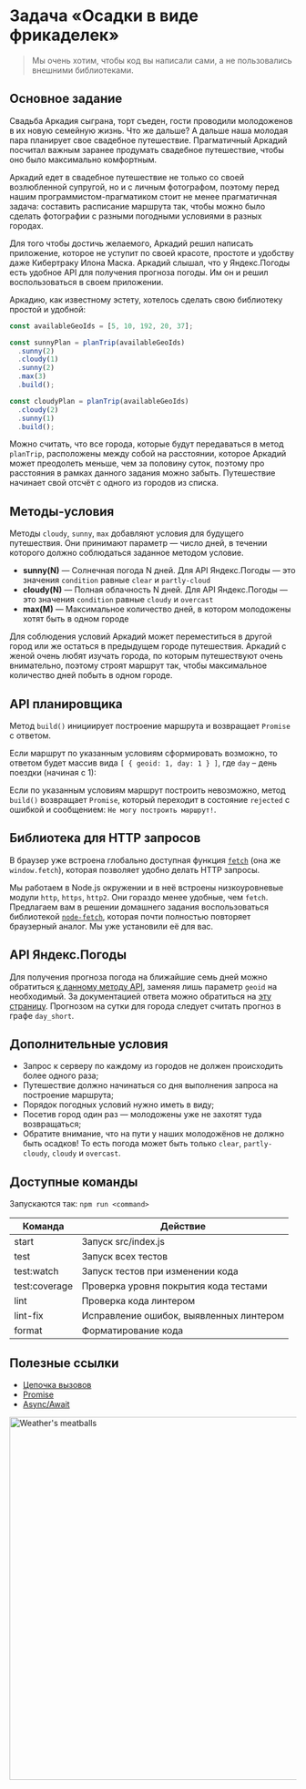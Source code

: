 # Задача «Осадки в виде фрикаделек»

> Мы очень хотим, чтобы код вы написали сами, а не пользовались внешними библиотеками.

## Основное задание

Свадьба Аркадия сыграна, торт съеден, гости проводили молодоженов в их новую семейную жизнь. Что же дальше?
А дальше наша молодая пара планирует свое свадебное путешествие. Прагматичный Аркадий посчитал важным
заранее продумать свадебное путешествие, чтобы оно было максимально комфортным.

Аркадий едет в свадебное путешествие не только со своей возлюбленной супругой, но и с личным фотографом, поэтому
перед нашим программистом-прагматиком стоит не менее прагматичная задача: составить расписание маршрута так, чтобы
можно было сделать фотографии с разными погодными условиями в разных городах.

Для того чтобы достичь желаемого, Аркадий решил написать приложение, которое не уступит по своей красоте, простоте
и удобству даже Кибертраку Илона Маска. Аркадий слышал, что у Яндекс.Погоды есть удобное API для получения прогноза
погоды. Им он и решил воспользоваться в своем приложении.

Аркадию, как известному эстету, хотелось сделать свою библиотеку простой и удобной:

```javascript
const availableGeoIds = [5, 10, 192, 20, 37];

const sunnyPlan = planTrip(availableGeoIds)
  .sunny(2)
  .cloudy(1)
  .sunny(2)
  .max(3)
  .build();

const cloudyPlan = planTrip(availableGeoIds)
  .cloudy(2)
  .sunny(1)
  .build();
```

Можно считать, что все города, которые будут передаваться в метод `planTrip`, расположены между собой на расстоянии,
которое Аркадий может преодолеть меньше, чем за половину суток, поэтому про расстояния в рамках данного задания можно забыть.
Путешествие начинает свой отсчёт с одного из городов из списка.

## Методы-условия

Методы `cloudy`, `sunny`, `max` добавляют условия для будущего путешествия.
Они принимают параметр — число дней, в течении которого должно соблюдаться заданное методом условие.

- **sunny(N)** — Солнечная погода N дней. Для API Яндекс.Погоды — это значения `condition` равные `clear` и `partly-cloud`
- **cloudy(N)** — Полная облачность N дней. Для API Яндекс.Погоды — это значения `condition` равные `cloudy` и `overcast`
- **max(M)** — Максимальное количество дней, в котором молодожены хотят быть в одном городе

Для соблюдения условий Аркадий может переместиться в другой город или же остаться в предыдущем городе путешествия.
Аркадий с женой очень любят изучать города, по которым путешествуют очень внимательно, поэтому строят маршрут так,
чтобы максимальное количество дней побыть в одном городе.

## API планировщика

Метод `build()` инициирует построение маршрута и возвращает `Promise` с ответом.

Если маршрут по указанным условиям сформировать возможно, то ответом будет массив вида `[ { geoid: 1, day: 1 } ]`,
где `day` – день поездки (начиная с 1):

Если по указанным условиям маршрут построить невозможно, метод `build()` возвращает `Promise`, который переходит в состояние `rejected`
с ошибкой и сообщением: `Не могу построить маршрут!`.

## Библиотека для HTTP запросов

В браузер уже встроена глобально доступная функция [`fetch`](https://developer.mozilla.org/en-US/docs/Web/API/Fetch_API/Using_Fetch) (она же `window.fetch`), которая позволяет удобно делать HTTP запросы.

Мы работаем в Node.js окружении и в неё встроены низкоуровневые модули `http`, `https`, `http2`.
Они гораздо менее удобные, чем `fetch`. Предлагаем вам в решении домашнего задания воспользоваться
библиотекой [`node-fetch`](https://github.com/bitinn/node-fetch), которая почти полностью повторяет браузерный аналог.
Мы уже установили её для вас.

## API Яндекс.Погоды

Для получения прогноза погода на ближайшие семь дней можно обратиться [к данному методу API](https://api.weather.yandex.ru/v1/forecast?geoid=10&hours=false&limit=7),
заменяя лишь параметр `geoid` на необходимый. За документацией ответа можно обратиться на [эту страницу](https://clck.ru/Kakwq).
Прогнозом на сутки для города следует считать прогноз в графе `day_short`.

## Дополнительные условия

- Запрос к серверу по каждому из городов не должен происходить более одного раза;
- Путешествие должно начинаться со дня выполнения запроса на построение маршрута;
- Порядок погодных условий нужно иметь в виду;
- Посетив город один раз — молодожены уже не захотят туда возвращаться;
- Обратите внимание, что на пути у наших молодожёнов не должно быть осадков! То есть погода может быть только `clear`, `partly-cloudy`, `cloudy` и `overcast`.

## Доступные команды

Запускаются так: `npm run <command>`

| Команда       | Действие                                |
| ------------- | --------------------------------------- |
| start         | Запуск src/index.js                     |
| test          | Запуск всех тестов                      |
| test:watch    | Запуск тестов при изменении кода        |
| test:coverage | Проверка уровня покрытия кода тестами   |
| lint          | Проверка кода линтером                  |
| lint-fix      | Исправление ошибок, выявленных линтером |
| format        | Форматирование кода                     |

## Полезные ссылки

- [Цепочка вызовов](https://medium.com/backticks-tildes/understanding-method-chaining-in-javascript-647a9004bd4f)
- [Promise](https://developer.mozilla.org/en-US/docs/Web/JavaScript/reference/Global_Objects/Promise)
- [Async/Await](https://learn.javascript.ru/async-await)

<img
    src="https://yastatic.net/s3/lyceum/ifmo-homeworks/weather.jpg" 
    width="1024"
    height="637"
    alt="Weather's meatballs"
/>
